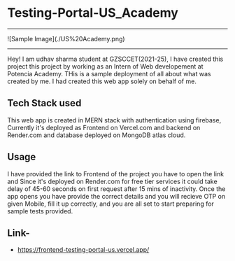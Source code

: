 # Testing-Portal-US_Academy
<hr>
![Sample Image](./US%20Academy.png)
<hr>

Hey! I am udhav sharma student at GZSCCET(2021-25), I have created this project this project by working as an Intern of Web developement at Potencia Academy. THis is a sample deployment of all about what was created by me. I had created this web app solely on behalf of me. 

## Tech Stack used

This web app is created in MERN stack with authentication using firebase, Currently it's deployed as Frontend on Vercel.com and backend on Render.com and database deployed on MongoDB atlas cloud.

## Usage

I have provided the link to Frontend of the project you have to open the link and Since it's deployed on Render.com for free tier services it could take delay of 45-60 seconds on first request after 15 mins of inactivity. Once the app opens you have provide the correct details and you will recieve OTP on given Mobile, fill it up correctly, and you are all set to start preparing for sample tests provided.

## Link-
* https://frontend-testing-portal-us.vercel.app/
